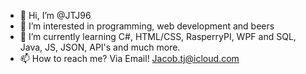 - 👋 Hi, I’m @JTJ96
- 👀 I’m interested in programming, web development and beers
- 🌱 I’m currently learning C#, HTML/CSS, RasperryPI, WPF and SQL, Java, JS, JSON, API's and much more. 
- 📫 How to reach me? Via Email! Jacob.tj@icloud.com

